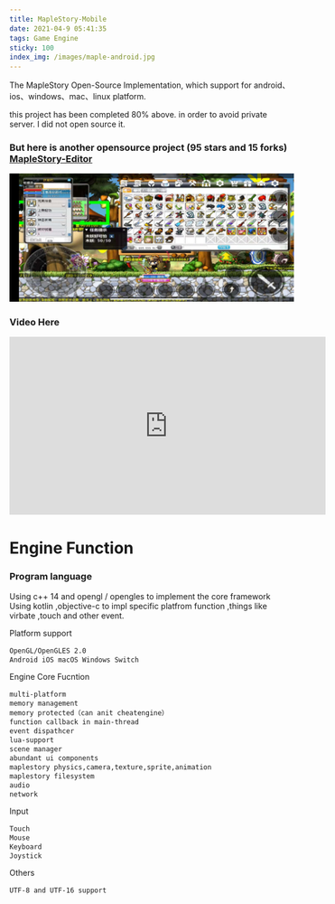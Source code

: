 ```yaml
---
title: MapleStory-Mobile
date: 2021-04-9 05:41:35
tags: Game Engine
sticky: 100
index_img: /images/maple-android.jpg
---
```



The MapleStory Open-Source Implementation, which support for android、ios、windows、mac、linux platform.

this project has been completed 80% above. in order to avoid private server. I did not open source it.

### But here is another opensource project (95 stars and 15 forks) [MapleStory-Editor](https://github.com/flwmxd/PharaohStroy)

![the mobile edition](/images/maple-android.jpg)

### Video Here

<p align="center">
<iframe width="560" height="315" src="https://www.youtube.com/embed/1M5iNam1l7w"  frameborder="0" allowfullscreen></iframe>
</p>

# Engine Function
### Program language

Using c++ 14 and opengl / opengles to implement the core framework 
Using kotlin ,objective-c to impl specific platfrom function ,things like virbate ,touch and other event.




Platform support 
```
OpenGL/OpenGLES 2.0
Android iOS macOS Windows Switch
```

Engine Core Fucntion
```
multi-platform
memory management 
memory protected（can anit cheatengine）
function callback in main-thread
event dispathcer
lua-support 
scene manager
abundant ui components
maplestory physics,camera,texture,sprite,animation
maplestory filesystem
audio 
network
```

Input
```
Touch
Mouse
Keyboard
Joystick
```
Others
```
UTF-8 and UTF-16 support

```
